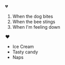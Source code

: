 :broken_heart:
1. When the dog bites
2. When the bee stings
3. When I'm feeling down

:heart:
* Ice Cream
* Tasty candy
* Naps
